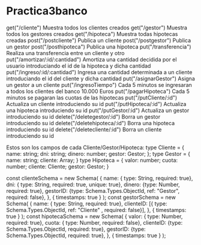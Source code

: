 # Practica3banco
  get("/cliente") Muestra todos los clientes creados
  get("/gestor") Muestra todos los gestores creados
  get("/hipoteca") Muestra todas hipotecas creadas
  post("/postcliente") Publica un cliente
  post("/postgestor") Publica un gestor
  post("/posthipoteca") Publica una hipoteca
  put("/transferencia") Realiza una transferencia entre un cliente y otro
  put("/amortizar/:id/:cantidad") Amortiza una cantidad decidida por el usuario introduciando el id de la hipoteca y dicha cantidad
  put("/ingreso/:id/:cantidad") Ingresa una cantidad determinada a un cliente introduciando el id del cliente y dicha cantidad
  put("/asignarGestor") Asigna un gestor a un cliente
  put("/ingresoTiempo") Cada 5 minutos se ingresaran a todos los clientes del banco 10.000 Euros
  put("/pagarHipoteca") Cada 5 minutos se pagaran las cuotas de las hipotecas
  put("/putCliente/:id") Actualiza un cliente introduciendo su id
  put("/putHipoteca/:id") Actualiza una hipoteca introduciendo su id
  put("/putGestor/:id") Actualiza un gestor introduciendo su id
  delete("/deletegestor/:id") Borra un gestor introduciendo su id
  delete("/deletehipoteca/:id") Borra una hipoteca introduciendo su id
  delete("/deletecliente/:id") Borra un cliente introduciendo su id

Estos son los campos de cada Cliente/Gestor/Hipoteca:
type Cliente = {
    name: string;
    dni: string;
    dinero: number;
    gestor: Gestor;
};
type Gestor = {
    name: string;
    cliente: Array<Cliente>;
}
type Hipoteca = {
    valor: number;
    cuota: number;
    cliente: Cliente;
    gestor: Gestor;
}

const clienteSchema = new Schema(
    {
      name: { type: String, required: true},
      dni: { type: String, required: true, unique: true},
      dinero: {type: Number, required: true},
      gestorID: {type: Schema.Types.ObjectId, ref: "Gestor", required: false},
    },
    { timestamps: true }
  );
const gestorSchema = new Schema(
    {
      name: { type: String, required: true},
      clienteID: [{ type: Schema.Types.ObjectId, ref: "Cliente" , required: false}],
    },
    { timestamps: true }
  );
  const hipotecaSchema = new Schema(
    {
      valor: { type: Number, required: true},
      cuota: { type: Number, required: false},
      clienteID: {type: Schema.Types.ObjectId, required: true},
      gestorID: {type: Schema.Types.ObjectId, required: true},
    },
    { timestamps: true }
  );
